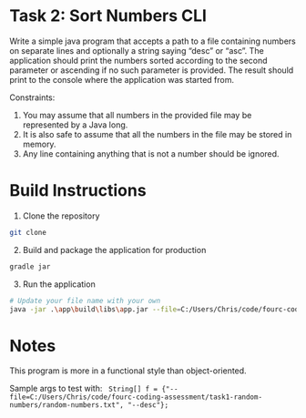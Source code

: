 # Task 2: Sort Numbers CLI
Write a simple java program that accepts a path to a file containing numbers on separate lines and  optionally a string saying “desc” or “asc”. The application should print the numbers sorted according  to the second parameter or ascending if no such parameter is provided. The result should print to the console where the application was started from. 

Constraints:
1. You may assume that all numbers in the provided file may be represented by a Java long. 
2. It is also safe to assume that all the numbers in the file may be stored in memory. 
3. Any line containing anything that is not a number should be ignored. 


# Build Instructions
1. Clone the repository
```bash
git clone 
```
2. Build and package the application for production
```bash
gradle jar 
```
3. Run the application
```bash
# Update your file name with your own
java -jar .\app\build\libs\app.jar --file=C:/Users/Chris/code/fourc-coding-assessment/task1-random-numbers/random-numbers.txt --asc
```

# Notes
This program is more in a functional style than object-oriented. 

Sample args to test with:
` 
String[] f = {"--file=C:/Users/Chris/code/fourc-coding-assessment/task1-random-numbers/random-numbers.txt", "--desc"};
`